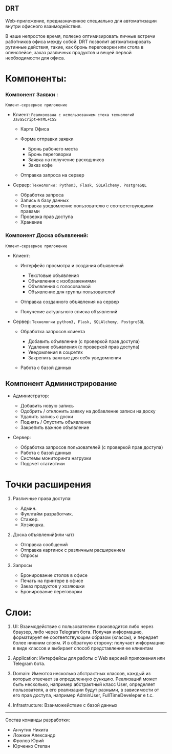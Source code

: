 DRT
---

Web-приложение, предназначенное специально для автоматизации внутри офисного взаимодействия.

В наше непростое время, полезно оптимизировать личные встречи работников офиса между собой. DRT позволит автоматизировать рутинные действия, такие, как бронь переговорки или стола в опенспейсе, заказ различных продуктов и вещей первой необходимости для офиса.

# Компоненты:

### Компонент Заявки	: 
```Клиент-серверное приложение```

* Клиент: ```Реализована с использованием стека технологий JavaScript+HTML+CSS```

    * Карта Офиса

    * Форма отправки заявки

        * Бронь рабочего места
        * Бронь переговорки
        * Заявка на получение расходников
        * Заказ кофе

    * Отправка запроса на сервер

				

* Сервер: ```Технологии: Python3, Flask, SQLAlchemy, PostgreSQL```

    * Обработка запроса
    * Запись в базу данных
    * Отправка уведомление пользователю с соответствующими правами
    * Проверка прав доступа
    * Хранение 

	

	

### Компонент Доска объявлений: 
```Клиент-серверное приложение```

* Клиент: 

    * Интерфейс просмотра и создания объявлений

        * Текстовые объявления
        * Объявления с изображениями
        * Объявления с голосовалкой
        * Объявление для группы пользователей

    * Отправка созданного объявления на сервер
    * Получение актуального списка объявлений

* Сервер: ```Технологии python3, Flask, SQLAlchemy, PostgreSQL```

    * Обработка запросов клиента
    
        * Добавить объявление (с проверкой прав доступа)
        * Удаление объявления (с проверкой прав доступа)
        * Уведомления в соцсетях
        * Закрепить важные для себя уведомления
	
    * Работа с базой данных

## Компонент Администрирование

* Администратор:
    * Добавить новую запись
    * Одобрить / отклонить заявку на добавление записи на доску
    * Удалить запись с доски
    * Поднять / Опустить объявление
    * Закрепить важное объявление

* Сервер:
    * Обработка запросов пользователей (с проверкой прав доступа)
    * Работа с базой данных
    * Системы мониторинга нагрузки
    * Подсчет статистики


# Точки расширения
1. Различные права доступа:

	- Админ.
	- Фуллтайм разработчик.
	- Стажер.
	- Хозяюшка.

2. Доска объявлений(или чат)

	- Отправка сообщений
	- Отправка картинок с различным расширением
	- Опросы

3.  Запросы

	- Бронирование столов в офисе
	- Печать на принтере в офисе
	- Заказ продуктов у хозяюшки
	- Бронирование переговорки


# Слои:

1. UI: Взаимодействие с пользователем производится либо через браузер, либо через Telegram бота. Получая информацию, форматирует ее соответствующим образом (классы), и передает более нижним слоям. И в обратную сторону: получает информацию в виде классов и выбирает способ представления ее клиентам

2. Application: Интерфейсы для работы с Web версией приложения или Telegram бота.

3. Domain: Имеются несколько абстрактных классов, каждый из которых отвечает за определенную функцию. Реализаций может быть несколько, например абстрактный класс User, определяет пользователя, а его реализации будут разными, в зависимости от его прав доступа, например AdminUser, FullTimeDeveleper e t.c.

4. Infrastructure: Взаиможействие с базой данных

----

Состав команды разработки:

- Анчутин Никита
- Ложкин Александр
- Фролов Юрий
- Юрченко Степан

